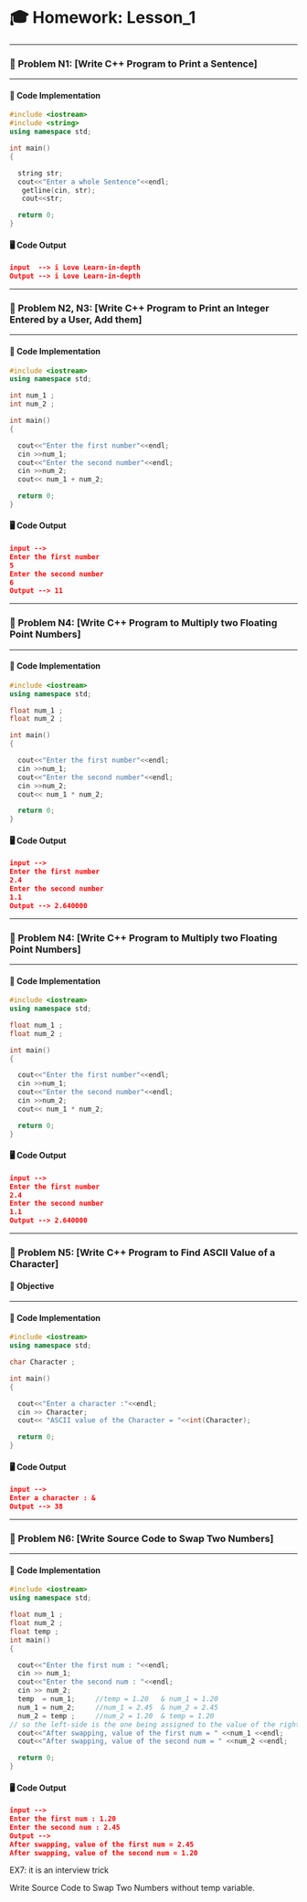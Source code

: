 # 🎓 Homework: Lesson_1
---
### 📘 Problem N1: [Write C++ Program to Print a Sentence]
---

#### 🧪 Code Implementation
```cpp
#include <iostream> 
#include <string>
using namespace std;

int main()
{

  string str;
  cout<<"Enter a whole Sentence"<<endl;
   getline(cin, str);
   cout<<str;

  return 0;
}
```
#### 🖥️ Code Output
```json
input  --> i Love Learn-in-depth 
Output --> i Love Learn-in-depth 
```


--- 
### 📘 Problem N2, N3: [Write C++ Program to Print an Integer Entered by a User, Add them]
---

#### 🧪 Code Implementation
```cpp
#include <iostream> 
using namespace std;

int num_1 ;
int num_2 ; 

int main()
{

  cout<<"Enter the first number"<<endl;
  cin >>num_1; 
  cout<<"Enter the second number"<<endl;
  cin >>num_2; 
  cout<< num_1 + num_2;

  return 0;
}
```
 #### 🖥️ Code Output
```json
input -->
Enter the first number
5
Enter the second number
6
Output --> 11
```
--- 
### 📘 Problem N4: [Write C++ Program to Multiply two Floating Point Numbers]
---

#### 🧪 Code Implementation
```cpp
#include <iostream> 
using namespace std;

float num_1 ;
float num_2 ; 

int main()
{

  cout<<"Enter the first number"<<endl;
  cin >>num_1; 
  cout<<"Enter the second number"<<endl;
  cin >>num_2; 
  cout<< num_1 * num_2;

  return 0;
}
```
 #### 🖥️ Code Output
```json
input -->
Enter the first number
2.4
Enter the second number
1.1
Output --> 2.640000
```
 --- 
### 📘 Problem N4: [Write C++ Program to Multiply two Floating Point Numbers]
---

#### 🧪 Code Implementation
```cpp
#include <iostream> 
using namespace std;

float num_1 ;
float num_2 ; 

int main()
{

  cout<<"Enter the first number"<<endl;
  cin >>num_1; 
  cout<<"Enter the second number"<<endl;
  cin >>num_2; 
  cout<< num_1 * num_2;

  return 0;
}
```
 #### 🖥️ Code Output
```json
input -->
Enter the first number
2.4
Enter the second number
1.1
Output --> 2.640000
```
 --- 

### 📘 Problem N5: [Write C++ Program to Find ASCII Value of a Character]

#### 🧠 Objective

---

#### 🧪 Code Implementation
```cpp
#include <iostream> 
using namespace std;

char Character ;

int main()
{

  cout<<"Enter a character :"<<endl;
  cin >> Character;  
  cout<< "ASCII value of the Character = "<<int(Character);

  return 0;
}
```
 #### 🖥️ Code Output
```json
input -->
Enter a character : &
Output --> 38
```
 --- 
### 📘 Problem N6: [Write Source Code to Swap Two Numbers]
---

#### 🧪 Code Implementation
```cpp
#include <iostream> 
using namespace std;

float num_1 ;
float num_2 ;
float temp ;
int main()
{

  cout<<"Enter the first num : "<<endl;
  cin >> num_1;  
  cout<<"Enter the second num : "<<endl;
  cin >> num_2;  
  temp  = num_1;     //temp = 1.20   & num_1 = 1.20
  num_1 = num_2;     //num_1 = 2.45  & num_2 = 2.45
  num_2 = temp ;     //num_2 = 1.20  & temp = 1.20
// so the left-side is the one being assigned to the value of the right-side 
  cout<<"After swapping, value of the first num = " <<num_1 <<endl;
  cout<<"After swapping, value of the second num = " <<num_2 <<endl;

  return 0;
}
```
 #### 🖥️ Code Output
```json
input -->
Enter the first num : 1.20
Enter the second num : 2.45
Output --> 
After swapping, value of the first num = 2.45
After swapping, value of the second num = 1.20
```


EX7:
it is an interview trick

Write Source Code to Swap Two Numbers without temp variable.



